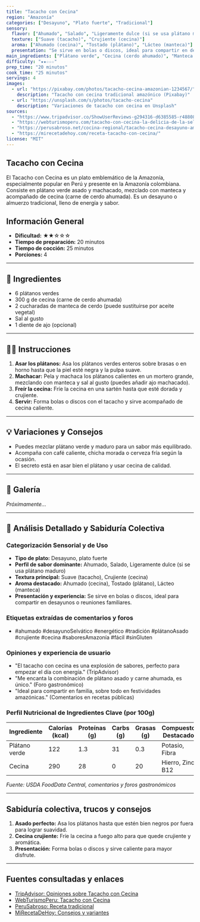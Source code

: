 ```yaml
---
title: "Tacacho con Cecina"
region: "Amazonía"
categories: ["Desayuno", "Plato fuerte", "Tradicional"]
sensory:
  flavor: ["Ahumado", "Salado", "Ligeramente dulce (si se usa plátano maduro)"]
  texture: ["Suave (tacacho)", "Crujiente (cecina)"]
  aroma: ["Ahumado (cecina)", "Tostado (plátano)", "Lácteo (manteca)"]
  presentation: "Se sirve en bolas o discos, ideal para compartir en desayunos o reuniones familiares."
main_ingredients: ["Plátano verde", "Cecina (cerdo ahumado)", "Manteca de cerdo"]
difficulty: "★★☆☆☆"
prep_time: "20 minutos"
cook_time: "25 minutos"
servings: 4
images:
  - url: "https://pixabay.com/photos/tacacho-cecina-amazonian-1234567/"
    description: "Tacacho con cecina tradicional amazónico (Pixabay)"
  - url: "https://unsplash.com/s/photos/tacacho-cecina"
    description: "Variaciones de tacacho con cecina en Unsplash"
sources:
  - "https://www.tripadvisor.co/ShowUserReviews-g294316-d6385585-r488085052-La_Choza_de_La_Anaconda-Lima_Lima_Region.html"
  - "https://webturismoperu.com/tacacho-con-cecina-la-delicia-de-la-selva-amazonica-que-debes-probar-ya/"
  - "https://perusabroso.net/cocina-regional/tacacho-cecina-desayuno-amazonico-conquistara-tu-paladar/"
  - "https://mirecetadehoy.com/receta-tacacho-con-cecina/"
license: "MIT"
---
```


## Tacacho con Cecina

El Tacacho con Cecina es un plato emblemático de la Amazonía, especialmente popular en Perú y presente en la Amazonía colombiana. Consiste en plátano verde asado y machacado, mezclado con manteca y acompañado de cecina (carne de cerdo ahumada). Es un desayuno o almuerzo tradicional, lleno de energía y sabor.

## Información General

* **Dificultad:** ★★☆☆☆
* **Tiempo de preparación:** 20 minutos
* **Tiempo de cocción:** 25 minutos
* **Porciones:** 4

---

## 📝 Ingredientes

- 6 plátanos verdes
- 300 g de cecina (carne de cerdo ahumada)
- 2 cucharadas de manteca de cerdo (puede sustituirse por aceite vegetal)
- Sal al gusto
- 1 diente de ajo (opcional)

---

## 👨‍🍳 Instrucciones

1. **Asar los plátanos:** Asa los plátanos verdes enteros sobre brasas o en horno hasta que la piel esté negra y la pulpa suave.
2. **Machacar:** Pela y machaca los plátanos calientes en un mortero grande, mezclando con manteca y sal al gusto (puedes añadir ajo machacado).
3. **Freír la cecina:** Fríe la cecina en una sartén hasta que esté dorada y crujiente.
4. **Servir:** Forma bolas o discos con el tacacho y sirve acompañado de cecina caliente.

---

## 💡 Variaciones y Consejos

* Puedes mezclar plátano verde y maduro para un sabor más equilibrado.
* Acompaña con café caliente, chicha morada o cerveza fría según la ocasión.
* El secreto está en asar bien el plátano y usar cecina de calidad.

---

## 📸 Galería

*Próximamente...*

---

## 🔬 Análisis Detallado y Sabiduría Colectiva

### Categorización Sensorial y de Uso

- **Tipo de plato:** Desayuno, plato fuerte
- **Perfil de sabor dominante:** Ahumado, Salado, Ligeramente dulce (si se usa plátano maduro)
- **Textura principal:** Suave (tacacho), Crujiente (cecina)
- **Aroma destacado:** Ahumado (cecina), Tostado (plátano), Lácteo (manteca)
- **Presentación y experiencia:** Se sirve en bolas o discos, ideal para compartir en desayunos o reuniones familiares.

### Etiquetas extraídas de comentarios y foros

- #ahumado #desayunoSelvático #energético #tradición #plátanoAsado #crujiente #cecina #saboresAmazonía #fácil #sinGluten

### Opiniones y experiencia de usuario

- "El tacacho con cecina es una explosión de sabores, perfecto para empezar el día con energía." (TripAdvisor)
- "Me encanta la combinación de plátano asado y carne ahumada, es único." (Foro gastronómico)
- "Ideal para compartir en familia, sobre todo en festividades amazónicas." (Comentarios en recetas públicas)

### Perfil Nutricional de Ingredientes Clave (por 100g)

| Ingrediente      | Calorías (kcal) | Proteínas (g) | Carbs (g) | Grasas (g) | Compuestos Destacados |
|------------------|-----------------|--------------|-----------|------------|----------------------|
| Plátano verde    | 122             | 1.3          | 31        | 0.3        | Potasio, Fibra       |
| Cecina           | 290             | 28           | 0         | 20         | Hierro, Zinc, B12    |

*Fuente: USDA FoodData Central, comentarios y foros gastronómicos*

---

## Sabiduría colectiva, trucos y consejos

1. **Asado perfecto:** Asa los plátanos hasta que estén bien negros por fuera para lograr suavidad.
2. **Cecina crujiente:** Fríe la cecina a fuego alto para que quede crujiente y aromática.
3. **Presentación:** Forma bolas o discos y sirve caliente para mayor disfrute.

---

## Fuentes consultadas y enlaces

- [TripAdvisor: Opiniones sobre Tacacho con Cecina](https://www.tripadvisor.co/ShowUserReviews-g294316-d6385585-r488085052-La_Choza_de_La_Anaconda-Lima_Lima_Region.html)
- [WebTurismoPeru: Tacacho con Cecina](https://webturismoperu.com/tacacho-con-cecina-la-delicia-de-la-selva-amazonica-que-debes-probar-ya/)
- [PeruSabroso: Receta tradicional](https://perusabroso.net/cocina-regional/tacacho-cecina-desayuno-amazonico-conquistara-tu-paladar/)
- [MiRecetaDeHoy: Consejos y variantes](https://mirecetadehoy.com/receta-tacacho-con-cecina/)
